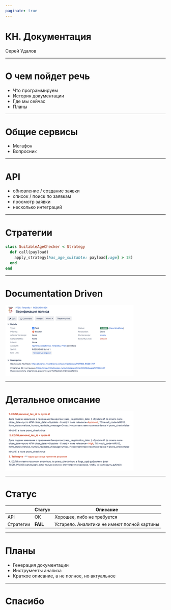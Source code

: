 ```yaml
---
paginate: true
---
```

<style>
  section {
    background: white;
  }
</style>

<!--
_paginate: false
_class: lead
-->


# КН. Документация

Серей Удалов

---

<!-- footer: КН. Документация. Сергей Удалов -->


# О чем пойдет речь

- Что программируем
- История документации
- Где мы сейчас
- Планы

---

<!-- header: Что программируем -->

# Общие сервисы

- Мегафон
- Вопросник


---

# API

- обновление / создание заявки
- список / поиск по заявкам
- просмотр заявки
- несколько интеграций

---

# Стратегии

```ruby
class SuitableAgeChecker < Strategy
  def call(payload)
    apply_strategy(has_age_suitable: payload[:age] > 18)
  end
end
```

---

<!-- header: История документации -->

# Documentation Driven

<img src="img/RGSCASH-804.png" alt="drawing" width="80%"/>

---

# Детальное описание

<img src="img/RGSCASH-4886.png" alt="drawing" width="80%"/>

---

<!-- header: Где мы сейчас -->

# Статус

|                     | Статус   | Описание                          |
|---------------------|----------|-----------------------------------|
| API                 | ОК       | Хорошее, либо не требуется        |
| Стратегии           | **FAIL** | Устарело. Аналитики не имеют полной картины |


---

<!-- header: "" -->

# Планы 

* Генерация документации
* Инструменты анализа
* Краткое описание, а не полное, но актуальное

---

# Спасибо

